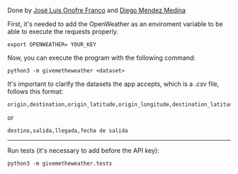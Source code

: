 Done by [José Luis Onofre Franco](https://github.com/luis3u) and [Diego Méndez Medina](https://github.com/DiegoMendezMedina)

First, it's needed to add the OpenWeather as an enviroment variable to be able to execute the requests properly.

```shell
export OPENWEATHER= YOUR_KEY
```

Now, you can execute the program with the following command:

```shell
python3 -m givemetheweather <dataset>
```

It's important to clarify the datasets  the app accepts, which is a _.csv_  file, follows this format:
```
origin,destination,origin_latitude,origin_longitude,destination_latitude,destination_longitude
```

or

```
destino,salida,llegada,fecha de salida
```

<hr>

Run tests (it's necessary to add before the API key):

```shell
python3 -m givemetheweather.tests
```

